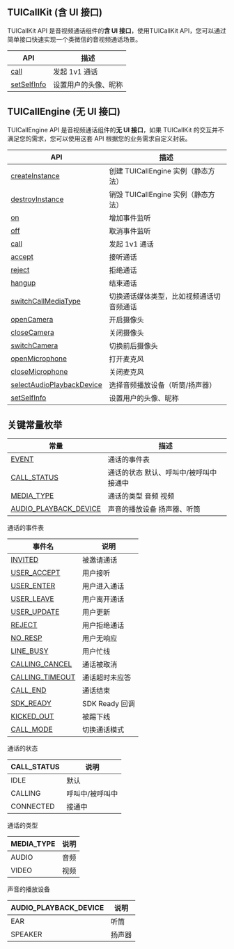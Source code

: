 ## TUICallKit (含 UI 接口)

TUICallKit API 是音视频通话组件的**含 UI 接口**，使用TUICallKit API，您可以通过简单接口快速实现一个类微信的音视频通话场景。

| API | 描述 |
|-----|-----|
| [call](#call) | 发起 1v1 通话|
| [setSelfInfo](#setSelfInfo) | 设置用户的头像、昵称|


## TUICallEngine (无 UI 接口)

TUICallEngine API 是音视频通话组件的**无 UI 接口**，如果 TUICallKit 的交互并不满足您的需求，您可以使用这套 API 根据您的业务需求自定义封装。

| API | 描述 |
|-----|-----|
| [createInstance](#createInstance) | 创建 TUICallEngine 实例（静态方法）|
| [destroyInstance](#destroyInstance) | 销毁 TUICallEngine 实例（静态方法）|
| [on](#on) | 增加事件监听|
| [off](#off) | 取消事件监听|
| [call](#call) | 发起 1v1 通话|
| [accept](#accept) | 接听通话 |
| [reject](#reject) | 拒绝通话 |
| [hangup](#hangup) | 结束通话|
| [switchCallMediaType](#switchCallMediaType) | 切换通话媒体类型，比如视频通话切音频通话|
| [openCamera](#opencamera) | 开启摄像头|
| [closeCamera](#closecamera) | 关闭摄像头|
| [switchCamera](#switchcamera) | 切换前后摄像头|
| [openMicrophone](#setmicmute) | 打开麦克风|
| [closeMicrophone](#sethandsfree) | 关闭麦克风|
| [selectAudioPlaybackDevice](#setmicmute) | 选择音频播放设备（听筒/扬声器）|
| [setSelfInfo](#setselfinfo) | 设置用户的头像、昵称|


## 关键常量枚举
| 常量 | 描述 |
|-----|-----|
| [EVENT](#evenlist) | 通话的事件表 |
| [CALL_STATUS](#CALL_STATUS) | 通话的状态 默认、呼叫中/被呼叫中 接通中|
| [MEDIA_TYPE](#MEDIA_TYPE) | 通话的类型  音频 视频 |
| [AUDIO_PLAYBACK_DEVICE](#AUDIO_PLAYBACK_DEVICE) | 声音的播放设备 扬声器、听筒 |


[](id:evenlist)
通话的事件表

| 事件名 | 说明 |
|-----|-----|
| [INVITED](#INVITED) | 被邀请通话 |
| [USER_ACCEPT](#USER_ACCEPT) | 用户接听 |
| [USER_ENTER](#USER_ENTER) | 用户进入通话 |
| [USER_LEAVE](#USER_LEAVE) | 用户离开通话 |
| [USER_UPDATE](#USER_UPDATE) | 用户更新 |
| [REJECT](#REJECT) | 用户拒绝通话 |
| [NO_RESP](#NO_RESP) | 用户无响应 |
| [LINE_BUSY](#LINE_BUSY) | 用户忙线 |
| [CALLING_CANCEL](#CALLING_CANCEL) | 通话被取消 |
| [CALLING_TIMEOUT](#CALLING_TIMEOUT) | 通话超时未应答 |
| [CALL_END](#CALL_END) | 通话结束 |
| [SDK_READY](#SDK_READY) | SDK Ready 回调 |
| [KICKED_OUT](#KICKED_OUT) | 被踢下线 |
| [CALL_MODE](#CALL_MODE) | 切换通话模式 |


[](id:CALL_STATUS)
通话的状态

| CALL_STATUS | 说明 |
|-----|-----|
| IDLE | 默认 |
| CALLING | 呼叫中/被呼叫中 |
| CONNECTED | 接通中 |


[](id:MEDIA_TYPE)
通话的类型

| MEDIA_TYPE | 说明 |
|-----|-----|
| AUDIO | 音频 |
| VIDEO | 视频 |


[](id:AUDIO_PLAYBACK_DEVICE)
声音的播放设备

| AUDIO_PLAYBACK_DEVICE | 说明 |
|-----|-----|
| EAR | 听筒 |
| SPEAKER | 扬声器 |
